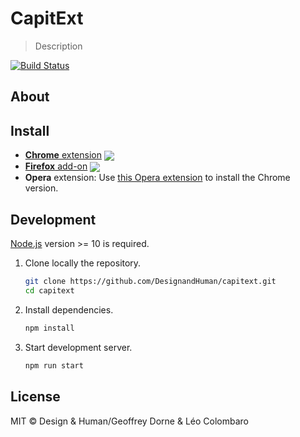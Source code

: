 # CapitExt

> Description

[![Build Status](https://travis-ci.com/DesignandHuman/capitext.svg?branch=master)](https://travis-ci.com/DesignandHuman/capitext)

## About



## Install

[link-cws]: https://chrome.google.com/webstore/detail/capitext/id "Version published on Chrome Web Store"
[link-amo]: https://addons.mozilla.org/firefox/addon/capitext/ "Version published on Mozilla Add-ons"

- [**Chrome** extension][link-cws] [<img valign="middle" src="https://img.shields.io/chrome-web-store/v/id.svg">][link-cws]
- [**Firefox** add-on][link-amo] [<img valign="middle" src="https://img.shields.io/amo/v/capitext.svg">][link-amo]
- **Opera** extension: Use [this Opera extension](https://addons.opera.com/en/extensions/details/download-chrome-extension-9/) to install the Chrome version.


## Development

[Node.js](https://nodejs.org/) version >= 10 is required.

1. Clone locally the repository.
   ```bash
   git clone https://github.com/DesignandHuman/capitext.git
   cd capitext
   ```
2. Install dependencies.
   ```bash
   npm install
   ```
3. Start development server.
   ```bash
   npm run start
   ```


## License

MIT © Design & Human/Geoffrey Dorne & Léo Colombaro

